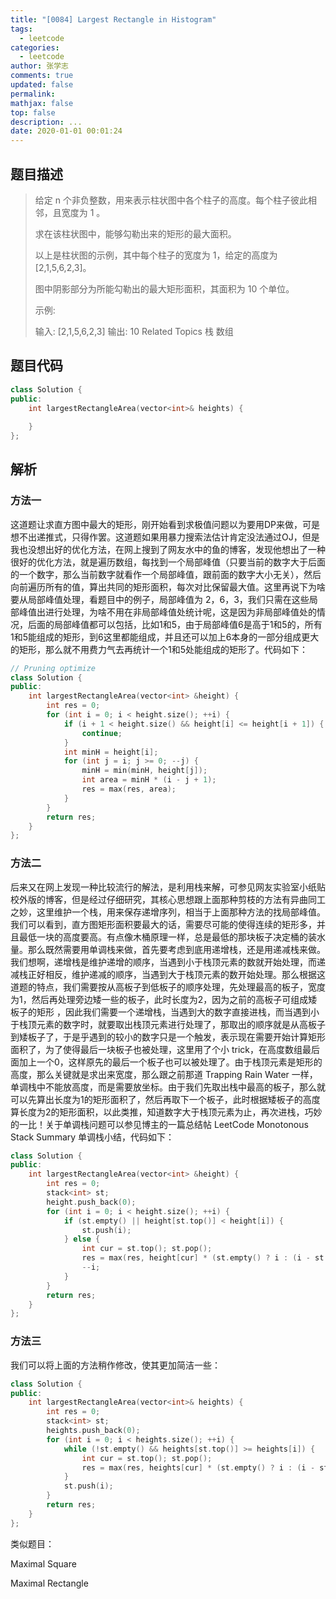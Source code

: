 ```yaml
---
title: "[0084] Largest Rectangle in Histogram"
tags:
  - leetcode
categories:
  - leetcode
author: 张学志
comments: true
updated: false
permalink:
mathjax: false
top: false
description: ...
date: 2020-01-01 00:01:24
---
```


## 题目描述

> 给定 n 个非负整数，用来表示柱状图中各个柱子的高度。每个柱子彼此相邻，且宽度为 1 。 
> 
> 求在该柱状图中，能够勾勒出来的矩形的最大面积。 
> 
> 
> 
> 
> 
> 以上是柱状图的示例，其中每个柱子的宽度为 1，给定的高度为 [2,1,5,6,2,3]。 
> 
> 
> 
> 
> 
> 图中阴影部分为所能勾勒出的最大矩形面积，其面积为 10 个单位。 
> 
> 
> 
> 示例: 
> 
> 输入: [2,1,5,6,2,3]
> 输出: 10 
> Related Topics 栈 数组

## 题目代码

```cpp
class Solution {
public:
    int largestRectangleArea(vector<int>& heights) {
        
    }
};
```

## 解析

### 方法一

这道题让求直方图中最大的矩形，刚开始看到求极值问题以为要用DP来做，可是想不出递推式，只得作罢。这道题如果用暴力搜索法估计肯定没法通过OJ，但是我也没想出好的优化方法，在网上搜到了网友水中的鱼的博客，发现他想出了一种很好的优化方法，就是遍历数组，每找到一个局部峰值（只要当前的数字大于后面的一个数字，那么当前数字就看作一个局部峰值，跟前面的数字大小无关），然后向前遍历所有的值，算出共同的矩形面积，每次对比保留最大值。这里再说下为啥要从局部峰值处理，看题目中的例子，局部峰值为 2，6，3，我们只需在这些局部峰值出进行处理，为啥不用在非局部峰值处统计呢，这是因为非局部峰值处的情况，后面的局部峰值都可以包括，比如1和5，由于局部峰值6是高于1和5的，所有1和5能组成的矩形，到6这里都能组成，并且还可以加上6本身的一部分组成更大的矩形，那么就不用费力气去再统计一个1和5处能组成的矩形了。代码如下：

```cpp
// Pruning optimize
class Solution {
public:
    int largestRectangleArea(vector<int> &height) {
        int res = 0;
        for (int i = 0; i < height.size(); ++i) {
            if (i + 1 < height.size() && height[i] <= height[i + 1]) {
                continue;
            }
            int minH = height[i];
            for (int j = i; j >= 0; --j) {
                minH = min(minH, height[j]);
                int area = minH * (i - j + 1);
                res = max(res, area);
            }
        }
        return res;
    }
}; 	
```

### 方法二

后来又在网上发现一种比较流行的解法，是利用栈来解，可参见网友实验室小纸贴校外版的博客，但是经过仔细研究，其核心思想跟上面那种剪枝的方法有异曲同工之妙，这里维护一个栈，用来保存递增序列，相当于上面那种方法的找局部峰值。我们可以看到，直方图矩形面积要最大的话，需要尽可能的使得连续的矩形多，并且最低一块的高度要高。有点像木桶原理一样，总是最低的那块板子决定桶的装水量。那么既然需要用单调栈来做，首先要考虑到底用递增栈，还是用递减栈来做。我们想啊，递增栈是维护递增的顺序，当遇到小于栈顶元素的数就开始处理，而递减栈正好相反，维护递减的顺序，当遇到大于栈顶元素的数开始处理。那么根据这道题的特点，我们需要按从高板子到低板子的顺序处理，先处理最高的板子，宽度为1，然后再处理旁边矮一些的板子，此时长度为2，因为之前的高板子可组成矮板子的矩形 ，因此我们需要一个递增栈，当遇到大的数字直接进栈，而当遇到小于栈顶元素的数字时，就要取出栈顶元素进行处理了，那取出的顺序就是从高板子到矮板子了，于是乎遇到的较小的数字只是一个触发，表示现在需要开始计算矩形面积了，为了使得最后一块板子也被处理，这里用了个小 trick，在高度数组最后面加上一个0，这样原先的最后一个板子也可以被处理了。由于栈顶元素是矩形的高度，那么关键就是求出来宽度，那么跟之前那道 Trapping Rain Water 一样，单调栈中不能放高度，而是需要放坐标。由于我们先取出栈中最高的板子，那么就可以先算出长度为1的矩形面积了，然后再取下一个板子，此时根据矮板子的高度算长度为2的矩形面积，以此类推，知道数字大于栈顶元素为止，再次进栈，巧妙的一比！关于单调栈问题可以参见博主的一篇总结帖 LeetCode Monotonous Stack Summary 单调栈小结，代码如下：

```cpp
class Solution {
public:
    int largestRectangleArea(vector<int> &height) {
        int res = 0;
        stack<int> st;
        height.push_back(0);
        for (int i = 0; i < height.size(); ++i) {
            if (st.empty() || height[st.top()] < height[i]) {
                st.push(i);
            } else {
                int cur = st.top(); st.pop();
                res = max(res, height[cur] * (st.empty() ? i : (i - st.top() - 1)));
                --i;
            }     
        }
        return res;
    }
}; 	
```

### 方法三

我们可以将上面的方法稍作修改，使其更加简洁一些：



```cpp
class Solution {
public:
    int largestRectangleArea(vector<int>& heights) {
        int res = 0;
        stack<int> st;
        heights.push_back(0);
        for (int i = 0; i < heights.size(); ++i) {
            while (!st.empty() && heights[st.top()] >= heights[i]) {
                int cur = st.top(); st.pop();
                res = max(res, heights[cur] * (st.empty() ? i : (i - st.top() - 1)));
            }
            st.push(i);
        }
        return res;
    }
};
```

类似题目：

Maximal Square

Maximal Rectangle
